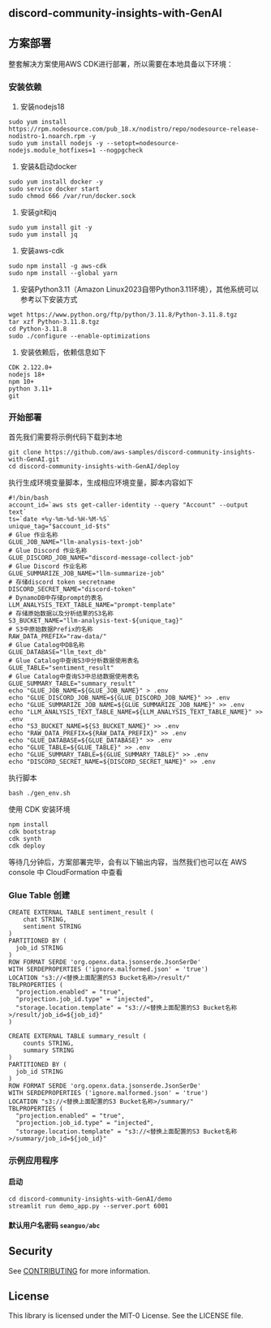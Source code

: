 ## discord-community-insights-with-GenAI

## 方案部署

整套解决方案使用AWS CDK进行部署，所以需要在本地具备以下环境：

### 安装依赖

1. 安装nodejs18

```
sudo yum install https://rpm.nodesource.com/pub_18.x/nodistro/repo/nodesource-release-nodistro-1.noarch.rpm -y 
sudo yum install nodejs -y --setopt=nodesource-nodejs.module_hotfixes=1 --nogpgcheck
```

1. 安装&启动docker

```
sudo yum install docker -y
sudo service docker start
sudo chmod 666 /var/run/docker.sock
```

1. 安装git和jq

```
sudo yum install git -y
sudo yum install jq
```

1. 安装aws-cdk

```
sudo npm install -g aws-cdk
sudo npm install --global yarn
```

1. 安装Python3.11（Amazon Linux2023自带Python3.11环境），其他系统可以参考以下安装方式

```
wget https://www.python.org/ftp/python/3.11.8/Python-3.11.8.tgz 
tar xzf Python-3.11.8.tgz 
cd Python-3.11.8 
sudo ./configure --enable-optimizations 
```

1. 安装依赖后，依赖信息如下

```
CDK 2.122.0+
nodejs 18+
npm 10+
python 3.11+
git
```

### 开始部署

首先我们需要将示例代码下载到本地

```
git clone https://github.com/aws-samples/discord-community-insights-with-GenAI.git
cd discord-community-insights-with-GenAI/deploy
```

执行生成环境变量脚本，生成相应环境变量，脚本内容如下

```
#!/bin/bash
account_id=`aws sts get-caller-identity --query "Account" --output text`
ts=`date +%y-%m-%d-%H-%M-%S`
unique_tag="$account_id-$ts"
# Glue 作业名称
GLUE_JOB_NAME="llm-analysis-text-job"
# Glue Discord 作业名称
GLUE_DISCORD_JOB_NAME="discord-message-collect-job"
# Glue Discord 作业名称
GLUE_SUMMARIZE_JOB_NAME="llm-summarize-job"
# 存储discord token secretname
DISCORD_SECRET_NAME="discord-token"
# DynamoDB中存储prompt的表名
LLM_ANALYSIS_TEXT_TABLE_NAME="prompt-template"
# 存储原始数据以及分析结果的S3名称
S3_BUCKET_NAME="llm-analysis-text-${unique_tag}"
# S3中原始数据Prefix的名称
RAW_DATA_PREFIX="raw-data/"
# Glue Catalog中DB名称
GLUE_DATABASE="llm_text_db"
# Glue Catalog中查询S3中分析数据使用表名
GLUE_TABLE="sentiment_result"
# Glue Catalog中查询S3中总结数据使用表名
GLUE_SUMMARY_TABLE="summary_result"
echo "GLUE_JOB_NAME=${GLUE_JOB_NAME}" > .env
echo "GLUE_DISCORD_JOB_NAME=${GLUE_DISCORD_JOB_NAME}" >> .env
echo "GLUE_SUMMARIZE_JOB_NAME=${GLUE_SUMMARIZE_JOB_NAME}" >> .env
echo "LLM_ANALYSIS_TEXT_TABLE_NAME=${LLM_ANALYSIS_TEXT_TABLE_NAME}" >> .env
echo "S3_BUCKET_NAME=${S3_BUCKET_NAME}" >> .env
echo "RAW_DATA_PREFIX=${RAW_DATA_PREFIX}" >> .env
echo "GLUE_DATABASE=${GLUE_DATABASE}" >> .env
echo "GLUE_TABLE=${GLUE_TABLE}" >> .env
echo "GLUE_SUMMARY_TABLE=${GLUE_SUMMARY_TABLE}" >> .env
echo "DISCORD_SECRET_NAME=${DISCORD_SECRET_NAME}" >> .env
```

执行脚本

```
bash ./gen_env.sh 
```

使用 CDK 安装环境

```
npm install
cdk bootstrap
cdk synth
cdk deploy
```

等待几分钟后，方案部署完毕，会有以下输出内容，当然我们也可以在 AWS console 中 CloudFormation 中查看

### Glue Table 创建
```
CREATE EXTERNAL TABLE sentiment_result (
    chat STRING,
    sentiment STRING
)
PARTITIONED BY (
  job_id STRING
)
ROW FORMAT SERDE 'org.openx.data.jsonserde.JsonSerDe'
WITH SERDEPROPERTIES ('ignore.malformed.json' = 'true')
LOCATION "s3://<替换上面配置的S3 Bucket名称>/result/"
TBLPROPERTIES (
  "projection.enabled" = "true",
  "projection.job_id.type" = "injected",
  "storage.location.template" = "s3://<替换上面配置的S3 Bucket名称>/result/job_id=${job_id}"
)
```

```
CREATE EXTERNAL TABLE summary_result (
    counts STRING,
    summary STRING
)
PARTITIONED BY (
  job_id STRING
)
ROW FORMAT SERDE 'org.openx.data.jsonserde.JsonSerDe'
WITH SERDEPROPERTIES ('ignore.malformed.json' = 'true')
LOCATION "s3://<替换上面配置的S3 Bucket名称>/summary/"
TBLPROPERTIES (
  "projection.enabled" = "true",
  "projection.job_id.type" = "injected",
  "storage.location.template" = "s3://<替换上面配置的S3 Bucket名称>/summary/job_id=${job_id}"
```

### 示例应用程序
#### 启动
```shell
cd discord-community-insights-with-GenAI/demo
streamlit run demo_app.py --server.port 6001
```
#### 默认用户名密码 `seanguo/abc`

## Security

See [CONTRIBUTING](CONTRIBUTING.md#security-issue-notifications) for more information.

## License

This library is licensed under the MIT-0 License. See the LICENSE file.